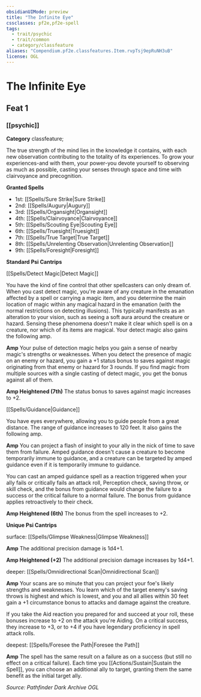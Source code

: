 ```yaml
---
obsidianUIMode: preview
title: "The Infinite Eye"
cssclasses: pf2e,pf2e-spell
tags:
  - trait/psychic
  - trait/common
  - category/classfeature
aliases: "Compendium.pf2e.classfeatures.Item.rvpTsj9epRuNH3uB"
license: OGL
---
```

# The Infinite Eye
## Feat 1
### [[psychic]]

**Category** classfeature; 




The true strength of the mind lies in the knowledge it contains, with each new observation contributing to the totality of its experiences. To grow your experiences-and with them, your power-you devote yourself to observing as much as possible, casting your senses through space and time with clairvoyance and precognition.

**Granted Spells**

*   1st: [[Spells/Sure Strike|Sure Strike]]
*   2nd: [[Spells/Augury|Augury]]
*   3rd: [[Spells/Organsight|Organsight]]
*   4th: [[Spells/Clairvoyance|Clairvoyance]]
*   5th: [[Spells/Scouting Eye|Scouting Eye]]
*   6th: [[Spells/Truesight|Truesight]]
*   7th: [[Spells/True Target|True Target]]
*   8th: [[Spells/Unrelenting Observation|Unrelenting Observation]]
*   9th: [[Spells/Foresight|Foresight]]

**Standard Psi Cantrips**

[[Spells/Detect Magic|Detect Magic]]

You have the kind of fine control that other spellcasters can only dream of. When you cast detect magic, you're aware of any creature in the emanation affected by a spell or carrying a magic item, and you determine the main location of magic within any magical hazard in the emanation (with the normal restrictions on detecting illusions). This typically manifests as an alteration to your vision, such as seeing a soft aura around the creature or hazard. Sensing these phenomena doesn't make it clear which spell is on a creature, nor which of its items are magical. Your detect magic also gains the following amp.

**Amp** Your pulse of detection magic helps you gain a sense of nearby magic's strengths or weaknesses. When you detect the presence of magic on an enemy or hazard, you gain a +1 status bonus to saves against magic originating from that enemy or hazard for 3 rounds. If you find magic from multiple sources with a single casting of detect magic, you get the bonus against all of them.

**Amp Heightened (7th)** The status bonus to saves against magic increases to +2.

[[Spells/Guidance|Guidance]]

You have eyes everywhere, allowing you to guide people from a great distance. The range of guidance increases to 120 feet. It also gains the following amp.

**Amp** You can project a flash of insight to your ally in the nick of time to save them from failure. Amped guidance doesn't cause a creature to become temporarily immune to guidance, and a creature can be targeted by amped guidance even if it is temporarily immune to guidance.

You can cast an amped guidance spell as a reaction triggered when your ally fails or critically fails an attack roll, Perception check, saving throw, or skill check, and the bonus from guidance would change the failure to a success or the critical failure to a normal failure. The bonus from guidance applies retroactively to their check.

**Amp Heightened (6th)** The bonus from the spell increases to +2.

**Unique Psi Cantrips**

surface: [[Spells/Glimpse Weakness|Glimpse Weakness]]

**Amp** The additional precision damage is 1d4+1.

**Amp Heightened (+2)** The additional precision damage increases by 1d4+1.

deeper: [[Spells/Omnidirectional Scan|Omnidirectional Scan]]

**Amp** Your scans are so minute that you can project your foe's likely strengths and weaknesses. You learn which of the target enemy's saving throws is highest and which is lowest, and you and all allies within 30 feet gain a +1 circumstance bonus to attacks and damage against the creature.

If you take the Aid reaction you prepared for and succeed at your roll, these bonuses increase to +2 on the attack you're Aiding. On a critical success, they increase to +3, or to +4 if you have legendary proficiency in spell attack rolls.

deepest: [[Spells/Foresee the Path|Foresee the Path]]

**Amp** The spell has the same result on a failure as on a success (but still no effect on a critical failure). Each time you [[Actions/Sustain|Sustain the Spell]], you can choose an additional ally to target, granting them the same benefit as the initial target ally.

*Source: Pathfinder Dark Archive*
*OGL*